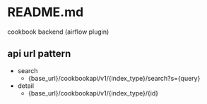 # README.md

cookbook backend (airflow plugin)

## api url pattern

* search
  * {base_url}/cookbookapi/v1/{index_type}/search?s={query}
* detail
  * {base_url}/cookbookapi/v1/{index_type}/{id}